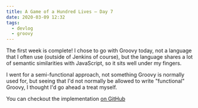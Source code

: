 ```yaml
---
title: A Game of a Hundred Lives — Day 7
date: 2020-03-09 12:32
tags:
  - devlog
  - groovy
---
```


The first week is complete! I chose to go with Groovy today, not a language that
I often use (outside of Jenkins of course), but the language shares a lot of
semantic similarities with JavaScript, so it sits well under my fingers.

I went for a semi-functional approach, not something Groovy is normally used
for, but seeing that I'd not normally be allowed to write "functional" Groovy, I
thought I'd go ahead a treat myself.

You can checkout the implementation [on GitHub][1]

[1]: https://github.com/iainreid820/game-of-life/blob/master/groovy/main.groovy
